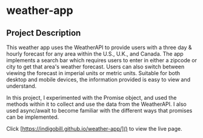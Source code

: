 # weather-app

## Project Description

This weather app uses the WeatherAPI to provide users with a three day & hourly forecast for any area within the U.S., U.K., and Canada. The app implements a search bar which requires users to enter in either a zipcode or city to get that area's weather forecast. Users can also switch between viewing the forecast in imperial units or metric units. Suitable for both desktop and mobile devices, the information provided is easy to view and understand.

In this project, I experimented with the Promise object, and used the methods within it to collect and use the data from the WeatherAPI. I also used async/await to become familiar with the different ways that promises can be implemented.

Click [https://indigobill.github.io/weather-app/]() to view the live page.